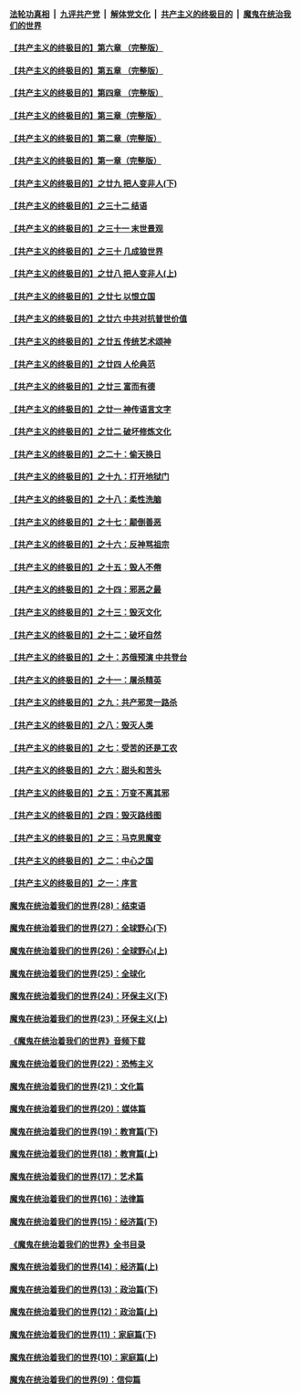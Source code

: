 ####  [法轮功真相](../../../../basic/blob/master/README.md?t=04270831) &nbsp;|&nbsp; [九评共产党](../../../../9ping.md/blob/master/README.md?t=04270831) &nbsp;|&nbsp; [解体党文化](../../../../jtdwh.md/blob/master/README.md?t=04270831)  &nbsp;|&nbsp; [共产主义的终极目的](../../../../gczydzjmd.md/blob/master/README.md?t=04270831) &nbsp;|&nbsp; [魔鬼在统治我们的世界](../../../../mgztzwmdsj.md/blob/master/README.md?t=04270831) 

#### [【共产主义的终极目的】第六章 （完整版）](../pages/nsc422/n11428913.md?t=04270831) 

#### [【共产主义的终极目的】第五章 （完整版）](../pages/nsc422/n11428912.md?t=04270831) 

#### [【共产主义的终极目的】第四章 （完整版）](../pages/nsc422/n11428907.md?t=04270831) 

#### [【共产主义的终极目的】第三章（完整版）](../pages/nsc422/n11428848.md?t=04270831) 

#### [【共产主义的终极目的】第二章（完整版）](../pages/nsc422/n11428831.md?t=04270831) 

#### [【共产主义的终极目的】第一章（完整版）](../pages/nsc422/n11417651.md?t=04270831) 

#### [【共产主义的终极目的】之廿九 把人变非人(下)](../pages/nsc422/n11344140.md?t=04270831) 

#### [【共产主义的终极目的】之三十二 结语](../pages/nsc422/n11360535.md?t=04270831) 

#### [【共产主义的终极目的】之三十一 末世景观](../pages/nsc422/n11351129.md?t=04270831) 

#### [【共产主义的终极目的】之三十 几成狼世界](../pages/nsc422/n11348280.md?t=04270831) 

#### [【共产主义的终极目的】之廿八 把人变非人(上)](../pages/nsc422/n11340492.md?t=04270831) 

#### [【共产主义的终极目的】之廿七 以恨立国](../pages/nsc422/n11336944.md?t=04270831) 

#### [【共产主义的终极目的】之廿六 中共对抗普世价值](../pages/nsc422/n11324785.md?t=04270831) 

#### [【共产主义的终极目的】之廿五 传统艺术颂神](../pages/nsc422/n11296396.md?t=04270831) 

#### [【共产主义的终极目的】之廿四 人伦典范](../pages/nsc422/n11296397.md?t=04270831) 

#### [【共产主义的终极目的】之廿三 富而有德](../pages/nsc422/n11283598.md?t=04270831) 

#### [【共产主义的终极目的】之廿一 神传语言文字](../pages/nsc422/n11263265.md?t=04270831) 

#### [【共产主义的终极目的】之廿二 破坏修炼文化](../pages/nsc422/n11245728.md?t=04270831) 

#### [【共产主义的终极目的】之二十：偷天换日](../pages/nsc422/n11238846.md?t=04270831) 

#### [【共产主义的终极目的】之十九：打开地狱门](../pages/nsc422/n11206376.md?t=04270831) 

#### [【共产主义的终极目的】之十八：柔性洗脑](../pages/nsc422/n11199994.md?t=04270831) 

#### [【共产主义的终极目的】之十七：颠倒善恶](../pages/nsc422/n11179782.md?t=04270831) 

#### [【共产主义的终极目的】之十六：反神骂祖宗](../pages/nsc422/n11166798.md?t=04270831) 

#### [【共产主义的终极目的】之十五：毁人不倦](../pages/nsc422/n11166792.md?t=04270831) 

#### [【共产主义的终极目的】之十四：邪恶之最](../pages/nsc422/n11150249.md?t=04270831) 

#### [【共产主义的终极目的】之十三：毁灭文化](../pages/nsc422/n11135227.md?t=04270831) 

#### [【共产主义的终极目的】之十二：破坏自然](../pages/nsc422/n11135214.md?t=04270831) 

#### [【共产主义的终极目的】之十：苏俄预演 中共登台](../pages/nsc422/n11118424.md?t=04270831) 

#### [【共产主义的终极目的】之十一：屠杀精英](../pages/nsc422/n11118442.md?t=04270831) 

#### [【共产主义的终极目的】之九：共产邪灵一路杀](../pages/nsc422/n11114139.md?t=04270831) 

#### [【共产主义的终极目的】之八：毁灭人类](../pages/nsc422/n11108503.md?t=04270831) 

#### [【共产主义的终极目的】之七：受苦的还是工农](../pages/nsc422/n11101809.md?t=04270831) 

#### [【共产主义的终极目的】之六：甜头和苦头](../pages/nsc422/n11096971.md?t=04270831) 

#### [【共产主义的终极目的】之五：万变不离其邪](../pages/nsc422/n11091285.md?t=04270831) 

#### [【共产主义的终极目的】之四：毁灭路线图](../pages/nsc422/n11086284.md?t=04270831) 

#### [【共产主义的终极目的】之三：马克思魔变](../pages/nsc422/n11061941.md?t=04270831) 

#### [【共产主义的终极目的】之二：中心之国](../pages/nsc422/n11047728.md?t=04270831) 

#### [【共产主义的终极目的】之一：序言](../pages/nsc422/n11086077.md?t=04270831) 

#### [魔鬼在统治着我们的世界(28)：结束语](../pages/nsc422/n10936246.md?t=04270831) 

#### [魔鬼在统治着我们的世界(27)：全球野心(下)](../pages/nsc422/n10928319.md?t=04270831) 

#### [魔鬼在统治着我们的世界(26)：全球野心(上)](../pages/nsc422/n10900318.md?t=04270831) 

#### [魔鬼在统治着我们的世界(25)：全球化](../pages/nsc422/n10788205.md?t=04270831) 

#### [魔鬼在统治着我们的世界(24)：环保主义(下)](../pages/nsc422/n10695307.md?t=04270831) 

#### [魔鬼在统治着我们的世界(23)：环保主义(上)](../pages/nsc422/n10688613.md?t=04270831) 

#### [《魔鬼在统治着我们的世界》音频下载](../pages/nsc422/n10635553.md?t=04270831) 

#### [魔鬼在统治着我们的世界(22)：恐怖主义](../pages/nsc422/n10614727.md?t=04270831) 

#### [魔鬼在统治着我们的世界(21)：文化篇](../pages/nsc422/n10597706.md?t=04270831) 

#### [魔鬼在统治着我们的世界(20)：媒体篇](../pages/nsc422/n10586579.md?t=04270831) 

#### [魔鬼在统治着我们的世界(19)：教育篇(下)](../pages/nsc422/n10564808.md?t=04270831) 

#### [魔鬼在统治着我们的世界(18)：教育篇(上)](../pages/nsc422/n10526970.md?t=04270831) 

#### [魔鬼在统治着我们的世界(17)：艺术篇](../pages/nsc422/n10499093.md?t=04270831) 

#### [魔鬼在统治着我们的世界(16)：法律篇](../pages/nsc422/n10485969.md?t=04270831) 

#### [魔鬼在统治着我们的世界(15)：经济篇(下)](../pages/nsc422/n10469975.md?t=04270831) 

#### [《魔鬼在统治着我们的世界》全书目录](../pages/nsc422/n10464261.md?t=04270831) 

#### [魔鬼在统治着我们的世界(14)：经济篇(上)](../pages/nsc422/n10457370.md?t=04270831) 

#### [魔鬼在统治着我们的世界(13)：政治篇(下)](../pages/nsc422/n10448270.md?t=04270831) 

#### [魔鬼在统治着我们的世界(12)：政治篇(上)](../pages/nsc422/n10444576.md?t=04270831) 

#### [魔鬼在统治着我们的世界(11)：家庭篇(下)](../pages/nsc422/n10440961.md?t=04270831) 

#### [魔鬼在统治着我们的世界(10)：家庭篇(上)](../pages/nsc422/n10435448.md?t=04270831) 

#### [魔鬼在统治着我们的世界(9)：信仰篇](../pages/nsc422/n10432159.md?t=04270831) 


